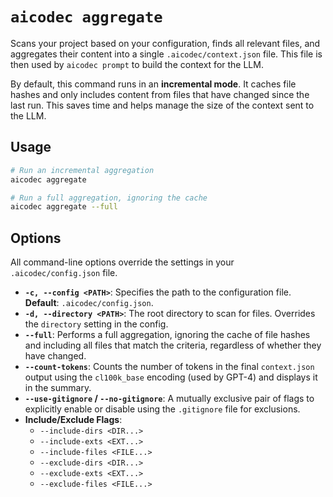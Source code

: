 # `aicodec aggregate`

Scans your project based on your configuration, finds all relevant files, and aggregates their content into a single `.aicodec/context.json` file. This file is then used by `aicodec prompt` to build the context for the LLM.

By default, this command runs in an **incremental mode**. It caches file hashes and only includes content from files that have changed since the last run. This saves time and helps manage the size of the context sent to the LLM.

## Usage

```bash
# Run an incremental aggregation
aicodec aggregate

# Run a full aggregation, ignoring the cache
aicodec aggregate --full
```

## Options

All command-line options override the settings in your `.aicodec/config.json` file.

-   **`-c, --config <PATH>`**: Specifies the path to the configuration file. **Default**: `.aicodec/config.json`.
-   **`-d, --directory <PATH>`**: The root directory to scan for files. Overrides the `directory` setting in the config.
-   **`--full`**: Performs a full aggregation, ignoring the cache of file hashes and including all files that match the criteria, regardless of whether they have changed.
-   **`--count-tokens`**: Counts the number of tokens in the final `context.json` output using the `cl100k_base` encoding (used by GPT-4) and displays it in the summary.
-   **`--use-gitignore` / `--no-gitignore`**: A mutually exclusive pair of flags to explicitly enable or disable using the `.gitignore` file for exclusions.
-   **Include/Exclude Flags**:
    -   `--include-dirs <DIR...>`
    -   `--include-exts <EXT...>`
    -   `--include-files <FILE...>`
    -   `--exclude-dirs <DIR...>`
    -   `--exclude-exts <EXT...>`
    -   `--exclude-files <FILE...>`

